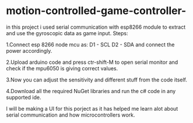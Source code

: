 # motion-controlled-game-controller-
in this project i used serial communication with esp8266 module to extract and use the gyroscopic data as game input. 
Steps:

1.Connect esp 8266 node mcu as:
  D1 - SCL
  D2 - SDA 
  and connect the power accordingly.
  
2.Upload arduino code and press ctr-shift-M to open serial monitor and check if the mpu6050 is giving correct values.

3.Now you can adjust the sensitivity and different stuff from the code itself.

4.Download all the required NuGet libraries and run the c# code in any supported ide.


I will be making a UI for this porject as it has helped me learn alot about serial communication and how microcontrollers work.

